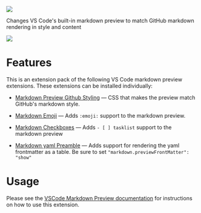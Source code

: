 [![](https://vsmarketplacebadge.apphb.com/version/bierner.github-markdown-preview.svg)](https://marketplace.visualstudio.com/items?itemName=bierner.github-markdown-preview)

Changes VS Code's built-in markdown preview to match GitHub markdown rendering in style and content 

![](https://github.com/mjbvz/vscode-github-markdown-preview-style/raw/master/docs/example.png)

# Features

This is an extension pack of the following VS Code markdown preview extensions. These extensions can be installed individually:

- [Markdown Preview Github Styling](https://marketplace.visualstudio.com/items?itemName=bierner.markdown-preview-github-styles) — CSS that makes the preview match GitHub's markdown style.

- [Markdown Emoji](https://marketplace.visualstudio.com/items?itemName=bierner.markdown-emoji) — Adds `:emoji:` support to the markdown preview.

- [Markdown Checkboxes](https://marketplace.visualstudio.com/items?itemName=bierner.markdown-checkbox) — Adds `- [ ] tasklist` support to the markdown preview

- [Markdown yaml Preamble](https://marketplace.visualstudio.com/items?itemName=bierner.markdown-yaml-preamble) — Adds support for rendering the yaml frontmatter as a table. Be sure to set `"markdown.previewFrontMatter": "show"`

# Usage

Please see the [VSCode Markdown Preview documentation](https://code.visualstudio.com/Docs/languages/markdown#_markdown-preview)
for instructions on how to use this extension.
